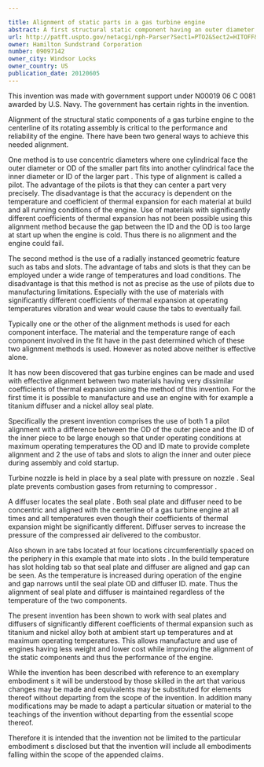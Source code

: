 ```yaml
---

title: Alignment of static parts in a gas turbine engine
abstract: A first structural static component having an outer diameter is aligned with a second structural static component having an inner diameter to the centerline of a gas turbine engine rotating assembly. The first static component is centered inside the second static component leaving a gap between the outer diameter of the first component and the inner diameter of the second component to permit them to mate at operating temperatures. Tabs and slots are placed on the periphery of the static components to align the static components with the centerline at build temperature.
url: http://patft.uspto.gov/netacgi/nph-Parser?Sect1=PTO2&Sect2=HITOFF&p=1&u=%2Fnetahtml%2FPTO%2Fsearch-adv.htm&r=1&f=G&l=50&d=PALL&S1=09097142&OS=09097142&RS=09097142
owner: Hamilton Sundstrand Corporation
number: 09097142
owner_city: Windsor Locks
owner_country: US
publication_date: 20120605
---
```

This invention was made with government support under N00019 06 C 0081 awarded by U.S. Navy. The government has certain rights in the invention.

Alignment of the structural static components of a gas turbine engine to the centerline of its rotating assembly is critical to the performance and reliability of the engine. There have been two general ways to achieve this needed alignment.

One method is to use concentric diameters where one cylindrical face the outer diameter or OD of the smaller part fits into another cylindrical face the inner diameter or ID of the larger part . This type of alignment is called a pilot. The advantage of the pilots is that they can center a part very precisely. The disadvantage is that the accuracy is dependent on the temperature and coefficient of thermal expansion for each material at build and all running conditions of the engine. Use of materials with significantly different coefficients of thermal expansion has not been possible using this alignment method because the gap between the ID and the OD is too large at start up when the engine is cold. Thus there is no alignment and the engine could fail.

The second method is the use of a radially instanced geometric feature such as tabs and slots. The advantage of tabs and slots is that they can be employed under a wide range of temperatures and load conditions. The disadvantage is that this method is not as precise as the use of pilots due to manufacturing limitations. Especially with the use of materials with significantly different coefficients of thermal expansion at operating temperatures vibration and wear would cause the tabs to eventually fail.

Typically one or the other of the alignment methods is used for each component interface. The material and the temperature range of each component involved in the fit have in the past determined which of these two alignment methods is used. However as noted above neither is effective alone.

It has now been discovered that gas turbine engines can be made and used with effective alignment between two materials having very dissimilar coefficients of thermal expansion using the method of this invention. For the first time it is possible to manufacture and use an engine with for example a titanium diffuser and a nickel alloy seal plate.

Specifically the present invention comprises the use of both 1 a pilot alignment with a difference between the OD of the outer piece and the ID of the inner piece to be large enough so that under operating conditions at maximum operating temperatures the OD and ID mate to provide complete alignment and 2 the use of tabs and slots to align the inner and outer piece during assembly and cold startup.

Turbine nozzle is held in place by a seal plate with pressure on nozzle . Seal plate prevents combustion gases from returning to compressor .

A diffuser locates the seal plate . Both seal plate and diffuser need to be concentric and aligned with the centerline of a gas turbine engine at all times and all temperatures even though their coefficients of thermal expansion might be significantly different. Diffuser serves to increase the pressure of the compressed air delivered to the combustor.

Also shown in are tabs located at four locations circumferentially spaced on the periphery in this example that mate into slots . In the build temperature has slot holding tab so that seal plate and diffuser are aligned and gap can be seen. As the temperature is increased during operation of the engine and gap narrows until the seal plate OD and diffuser ID. mate. Thus the alignment of seal plate and diffuser is maintained regardless of the temperature of the two components.

The present invention has been shown to work with seal plates and diffusers of significantly different coefficients of thermal expansion such as titanium and nickel alloy both at ambient start up temperatures and at maximum operating temperatures. This allows manufacture and use of engines having less weight and lower cost while improving the alignment of the static components and thus the performance of the engine.

While the invention has been described with reference to an exemplary embodiment s it will be understood by those skilled in the art that various changes may be made and equivalents may be substituted for elements thereof without departing from the scope of the invention. In addition many modifications may be made to adapt a particular situation or material to the teachings of the invention without departing from the essential scope thereof.

Therefore it is intended that the invention not be limited to the particular embodiment s disclosed but that the invention will include all embodiments falling within the scope of the appended claims.

